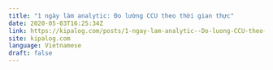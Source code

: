 ```yaml
---
title: "1 ngày làm analytic: Đo lường CCU theo thời gian thực"
date: 2020-05-03T16:25:34Z
link: https://kipalog.com/posts/1-ngay-lam-analytic--Do-luong-CCU-theo-thoi-gian-thuc?utm_medium=RSS&utm_source=news.12bit.vn
site: kipalog.com
language: Vietnamese
draft: false
---
```

